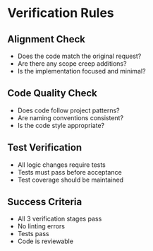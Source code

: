 # Verification Rules

## Alignment Check
- Does the code match the original request?
- Are there any scope creep additions?
- Is the implementation focused and minimal?

## Code Quality Check
- Does code follow project patterns?
- Are naming conventions consistent?
- Is the code style appropriate?

## Test Verification
- All logic changes require tests
- Tests must pass before acceptance
- Test coverage should be maintained

## Success Criteria
- All 3 verification stages pass
- No linting errors
- Tests pass
- Code is reviewable
